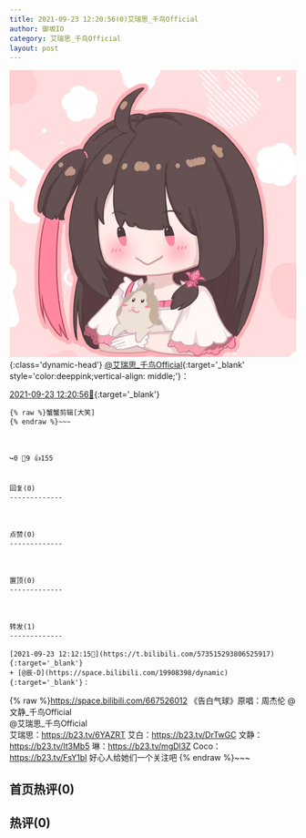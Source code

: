 ```yaml
---
title: 2021-09-23 12:20:56(0)艾瑞思_千鸟Official
author: 御坂IO
category: 艾瑞思_千鸟Official
layout: post
---
```


![img](/images/7e08840c56f251de28bdf766b647bd5fe9a5d50a.jpg){:class='dynamic-head'}
[@艾瑞思_千鸟Official](https://space.bilibili.com/1090010845/dynamic){:target='_blank' style='color:deeppink;vertical-align: middle;'}：

[2021-09-23 12:20:56🔗](https://t.bilibili.com/573517531484501757){:target='_blank'}

~~~
{% raw %}蟹蟹剪辑[大笑]
{% endraw %}~~~



↪️0 💬9 👍155


回复(0)
-------------



点赞(0)
-------------



置顶(0)
-------------



转发(1)
-------------

[2021-09-23 12:12:15🔗](https://t.bilibili.com/573515293806525917){:target='_blank'}
+ [@辰-D](https://space.bilibili.com/19908398/dynamic){:target='_blank'}：
~~~
{% raw %}https://space.bilibili.com/667526012
《告白气球》原唱：周杰伦
@文静_千鸟Official  
@艾瑞思_千鸟Official  
艾瑞思：https://b23.tv/6YAZRT 
艾白：https://b23.tv/DrTwGC 
文静：https://b23.tv/It3Mb5 
琳：https://b23.tv/mgDl3Z 
Coco：https://b23.tv/FsY1bI 
好心人给她们一个关注吧
{% endraw %}~~~






首页热评(0)
-------------



热评(0)
-------------



